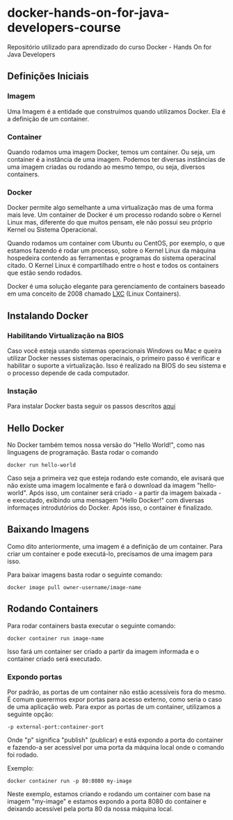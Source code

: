 # docker-hands-on-for-java-developers-course
Repositório utilizado para aprendizado do curso Docker - Hands On for Java Developers

## Definições Iniciais

### Imagem
Uma Imagem é a entidade que construímos quando utilizamos Docker. Ela é a definição de um container.

### Container
Quando rodamos uma imagem Docker, temos um container. Ou seja, um container é a instância de uma imagem. Podemos ter diversas instâncias de uma imagem criadas ou rodando ao mesmo tempo, ou seja, diversos containers.

### Docker
Docker permite algo semelhante a uma virtualização mas de uma forma mais leve. Um container de Docker é um processo rodando sobre o Kernel Linux mas, diferente do que muitos pensam, ele não possui seu próprio Kernel ou Sistema Operacional. 

Quando rodamos um container com Ubuntu ou CentOS, por exemplo, o que estamos fazendo é rodar um processo, sobre o Kernel Linux da máquina hospedeira contendo as ferramentas e programas do sistema operacinal citado. O Kernel Linux é compartilhado entre o host e todos os containers que estão sendo rodados.

Docker é uma solução elegante para gerenciamento de containers baseado em uma conceito de 2008 chamado [LXC](https://en.wikipedia.org/wiki/LXC) (Linux Containers).

## Instalando Docker

### Habilitando Virtualização na BIOS
Caso você esteja usando sistemas operacionais Windows ou Mac e queira utilizar Docker nesses sistemas operacinais, o primeiro passo é verificar e habilitar o suporte a virtualização. Isso é realizado na BIOS do seu sistema e o processo depende de cada computador.

### Instação
Para instalar Docker basta seguir os passos descritos [aqui](https://www.docker.com/get-started)

## Hello Docker
No Docker também temos nossa versão do "Hello World!", como nas linguagens de programação. Basta rodar o comando 
```
docker run hello-world
```
Caso seja a primeira vez que esteja rodando este comando, ele avisará que não existe uma imagem localmente e fará o download da imagem "hello-world". Após isso, um container será criado - a partir da imagem baixada - e executado, exibindo uma mensagem "Hello Docker!" com diversas informaçes introdutórios do Docker. Após isso, o container é finalizado.

## Baixando Imagens
Como dito anteriormente, uma imagem é a definição de um container. Para criar um container e pode executá-lo, precisamos de uma imagem para isso.

Para baixar imagens basta rodar o seguinte comando:
```
docker image pull owner-username/image-name
```

## Rodando Containers

Para rodar containers basta executar o seguinte comando:

```
docker container run image-name
```
Isso fará um container ser criado a partir da imagem informada e o container criado será executado.

### Expondo portas

Por padrão, as portas de um container não estão acessíveis fora do mesmo. É comum querermos expor portas para acesso externo, como seria o caso de uma aplicação web. Para expor as portas de um container, utilizamos a seguinte opção:

```
-p external-port:container-port
```

Onde "p" significa "publish" (publicar) e está expondo a porta do container e fazendo-a ser acessível por uma porta da máquina local onde o comando foi rodado.

Exemplo:
```
docker container run -p 80:8080 my-image
```

Neste exemplo, estamos criando e rodando um container com base na imagem "my-image" e estamos expondo a porta 8080 do container e deixando acessível pela porta 80 da nossa máquina local.
